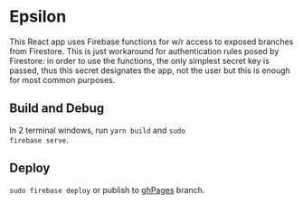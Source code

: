 # Epsilon

This React app uses Firebase functions for w/r access to exposed branches from Firestore. This is just workaround for authentication rules posed by Firestore: in order to use the functions, the only simplest secret key is passed, thus this secret designates the app, not the user but this is enough for most common purposes.

## Build and Debug
In 2 terminal windows, run <code>yarn build</code> and <code>sudo firebase serve</code>.

## Deploy
<code>sudo firebase deploy</code>
or publish to <a href='https://github.com/olegkleiman/Epsilon/tree/gh-pages'>ghPages</a> branch.
